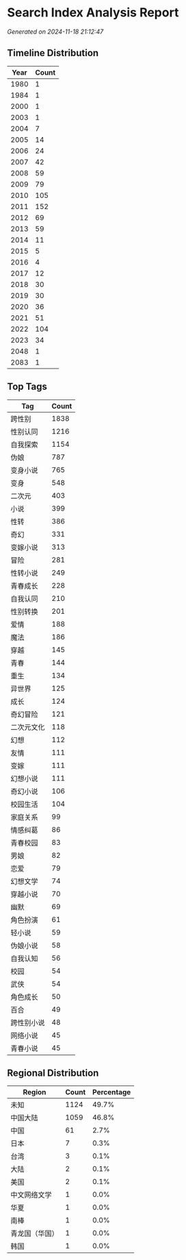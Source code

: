 # Search Index Analysis Report
*Generated on 2024-11-18 21:12:47*

## Timeline Distribution

| Year | Count |
|------|-------|
| 1980 | 1 |
| 1984 | 1 |
| 2000 | 1 |
| 2003 | 1 |
| 2004 | 7 |
| 2005 | 14 |
| 2006 | 24 |
| 2007 | 42 |
| 2008 | 59 |
| 2009 | 79 |
| 2010 | 105 |
| 2011 | 152 |
| 2012 | 69 |
| 2013 | 59 |
| 2014 | 11 |
| 2015 | 5 |
| 2016 | 4 |
| 2017 | 12 |
| 2018 | 30 |
| 2019 | 30 |
| 2020 | 36 |
| 2021 | 51 |
| 2022 | 104 |
| 2023 | 34 |
| 2048 | 1 |
| 2083 | 1 |

## Top Tags

| Tag | Count |
|-----|-------|
| 跨性别 | 1838 |
| 性别认同 | 1216 |
| 自我探索 | 1154 |
| 伪娘 | 787 |
| 变身小说 | 765 |
| 变身 | 548 |
| 二次元 | 403 |
| 小说 | 399 |
| 性转 | 386 |
| 奇幻 | 331 |
| 变嫁小说 | 313 |
| 冒险 | 281 |
| 性转小说 | 249 |
| 青春成长 | 228 |
| 自我认同 | 210 |
| 性别转换 | 201 |
| 爱情 | 188 |
| 魔法 | 186 |
| 穿越 | 145 |
| 青春 | 144 |
| 重生 | 134 |
| 异世界 | 125 |
| 成长 | 124 |
| 奇幻冒险 | 121 |
| 二次元文化 | 118 |
| 幻想 | 112 |
| 友情 | 111 |
| 变嫁 | 111 |
| 幻想小说 | 111 |
| 奇幻小说 | 106 |
| 校园生活 | 104 |
| 家庭关系 | 99 |
| 情感纠葛 | 86 |
| 青春校园 | 83 |
| 男娘 | 82 |
| 恋爱 | 79 |
| 幻想文学 | 74 |
| 穿越小说 | 70 |
| 幽默 | 69 |
| 角色扮演 | 61 |
| 轻小说 | 59 |
| 伪娘小说 | 58 |
| 自我认知 | 56 |
| 校园 | 54 |
| 武侠 | 54 |
| 角色成长 | 50 |
| 百合 | 49 |
| 跨性别小说 | 48 |
| 网络小说 | 45 |
| 青春小说 | 45 |

## Regional Distribution

| Region | Count | Percentage |
|--------|-------|------------|
| 未知 | 1124 | 49.7% |
| 中国大陆 | 1059 | 46.8% |
| 中国 | 61 | 2.7% |
| 日本 | 7 | 0.3% |
| 台湾 | 3 | 0.1% |
| 大陆 | 2 | 0.1% |
| 美国 | 2 | 0.1% |
| 中文网络文学 | 1 | 0.0% |
| 华夏 | 1 | 0.0% |
| 南棒 | 1 | 0.0% |
| 青龙国（华国） | 1 | 0.0% |
| 韩国 | 1 | 0.0% |